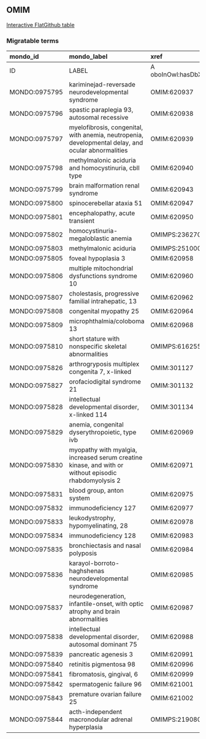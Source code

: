 ## OMIM
[Interactive FlatGithub table](https://flatgithub.com/monarch-initiative/mondo-ingest?filename=src/ontology/slurp/omim.tsv)

### Migratable terms
| mondo_id      | mondo_label                                                                                           | xref                 | xref_source                | original_label                                                                                        | definition    | parents       |
|:--------------|:------------------------------------------------------------------------------------------------------|:---------------------|:---------------------------|:------------------------------------------------------------------------------------------------------|:--------------|:--------------|
| ID            | LABEL                                                                                                 | A oboInOwl:hasDbXref | >A oboInOwl:source SPLIT=| |                                                                                                       | A IAO:0000115 | SC %          |
| MONDO:0975795 | kariminejad-reversade neurodevelopmental syndrome                                                     | OMIM:620937          | MONDO:equivalentTo         | kariminejad-reversade neurodevelopmental syndrome                                                     |               |               |
| MONDO:0975796 | spastic paraplegia 93, autosomal recessive                                                            | OMIM:620938          | MONDO:equivalentTo         | spastic paraplegia 93, autosomal recessive                                                            |               | MONDO:0019064 |
| MONDO:0975797 | myelofibrosis, congenital, with anemia, neutropenia, developmental delay, and ocular abnormalities    | OMIM:620939          | MONDO:equivalentTo         | myelofibrosis, congenital, with anemia, neutropenia, developmental delay, and ocular abnormalities    |               |               |
| MONDO:0975798 | methylmalonic aciduria and homocystinuria, cbll type                                                  | OMIM:620940          | MONDO:equivalentTo         | methylmalonic aciduria and homocystinuria, cbll type                                                  |               | MONDO:0016826 |
| MONDO:0975799 | brain malformation renal syndrome                                                                     | OMIM:620943          | MONDO:equivalentTo         | brain malformation renal syndrome                                                                     |               |               |
| MONDO:0975800 | spinocerebellar ataxia 51                                                                             | OMIM:620947          | MONDO:equivalentTo         | spinocerebellar ataxia 51                                                                             |               | MONDO:0020380 |
| MONDO:0975801 | encephalopathy, acute transient                                                                       | OMIM:620950          | MONDO:equivalentTo         | encephalopathy, acute transient                                                                       |               |               |
| MONDO:0975802 | homocystinuria-megaloblastic anemia                                                                   | OMIMPS:236270        | MONDO:equivalentTo         | Homocystinuria-megaloblastic anemia                                                                   |               |               |
| MONDO:0975803 | methylmalonic aciduria                                                                                | OMIMPS:251000        | MONDO:equivalentTo         | Methylmalonic aciduria                                                                                |               |               |
| MONDO:0975805 | foveal hypoplasia 3                                                                                   | OMIM:620958          | MONDO:equivalentTo         | foveal hypoplasia 3                                                                                   |               | MONDO:0044203 |
| MONDO:0975806 | multiple mitochondrial dysfunctions syndrome 10                                                       | OMIM:620960          | MONDO:equivalentTo         | multiple mitochondrial dysfunctions syndrome 10                                                       |               | MONDO:0017338 |
| MONDO:0975807 | cholestasis, progressive familial intrahepatic, 13                                                    | OMIM:620962          | MONDO:equivalentTo         | cholestasis, progressive familial intrahepatic, 13                                                    |               | MONDO:0015762 |
| MONDO:0975808 | congenital myopathy 25                                                                                | OMIM:620964          | MONDO:equivalentTo         | congenital myopathy 25                                                                                |               | MONDO:0019952 |
| MONDO:0975809 | microphthalmia/coloboma 13                                                                            | OMIM:620968          | MONDO:equivalentTo         | microphthalmia/coloboma 13                                                                            |               | MONDO:0000170 |
| MONDO:0975810 | short stature with nonspecific skeletal abnormalities                                                 | OMIMPS:616255        | MONDO:equivalentTo         | Short stature with nonspecific skeletal abnormalities                                                 |               |               |
| MONDO:0975826 | arthrogryposis multiplex congenita 7, x-linked                                                        | OMIM:301127          | MONDO:equivalentTo         | arthrogryposis multiplex congenita 7, X-linked                                                        |               | MONDO:0015168 |
| MONDO:0975827 | orofaciodigital syndrome 21                                                                           | OMIM:301132          | MONDO:equivalentTo         | orofaciodigital syndrome 21                                                                           |               | MONDO:0015375 |
| MONDO:0975828 | intellectual developmental disorder, x-linked 114                                                     | OMIM:301134          | MONDO:equivalentTo         | intellectual developmental disorder, X-linked 114                                                     |               | MONDO:0019181 |
| MONDO:0975829 | anemia, congenital dyserythropoietic, type ivb                                                        | OMIM:620969          | MONDO:equivalentTo         | anemia, congenital dyserythropoietic, type ivb                                                        |               | MONDO:0019403 |
| MONDO:0975830 | myopathy with myalgia, increased serum creatine kinase, and with or without episodic rhabdomyolysis 2 | OMIM:620971          | MONDO:equivalentTo         | myopathy with myalgia, increased serum creatine kinase, and with or without episodic rhabdomyolysis 2 |               |               |
| MONDO:0975831 | blood group, anton system                                                                             | OMIM:620975          | MONDO:equivalentTo         | blood group, anton system                                                                             |               |               |
| MONDO:0975832 | immunodeficiency 127                                                                                  | OMIM:620977          | MONDO:equivalentTo         | immunodeficiency 127                                                                                  |               | MONDO:0021094 |
| MONDO:0975833 | leukodystrophy, hypomyelinating, 28                                                                   | OMIM:620978          | MONDO:equivalentTo         | leukodystrophy, hypomyelinating, 28                                                                   |               | MONDO:0019046 |
| MONDO:0975834 | immunodeficiency 128                                                                                  | OMIM:620983          | MONDO:equivalentTo         | immunodeficiency 128                                                                                  |               |               |
| MONDO:0975835 | bronchiectasis and nasal polyposis                                                                    | OMIM:620984          | MONDO:equivalentTo         | bronchiectasis and nasal polyposis                                                                    |               |               |
| MONDO:0975836 | karayol-borroto-haghshenas neurodevelopmental syndrome                                                | OMIM:620985          | MONDO:equivalentTo         | karayol-borroto-haghshenas neurodevelopmental syndrome                                                |               |               |
| MONDO:0975837 | neurodegeneration, infantile-onset, with optic atrophy and brain abnormalities                        | OMIM:620987          | MONDO:equivalentTo         | neurodegeneration, infantile-onset, with optic atrophy and brain abnormalities                        |               |               |
| MONDO:0975838 | intellectual developmental disorder, autosomal dominant 75                                            | OMIM:620988          | MONDO:equivalentTo         | intellectual developmental disorder, autosomal dominant 75                                            |               | MONDO:0100172 |
| MONDO:0975839 | pancreatic agenesis 3                                                                                 | OMIM:620991          | MONDO:equivalentTo         | pancreatic agenesis 3                                                                                 |               | MONDO:0009832 |
| MONDO:0975840 | retinitis pigmentosa 98                                                                               | OMIM:620996          | MONDO:equivalentTo         | retinitis pigmentosa 98                                                                               |               | MONDO:0019200 |
| MONDO:0975841 | fibromatosis, gingival, 6                                                                             | OMIM:620999          | MONDO:equivalentTo         | fibromatosis, gingival, 6                                                                             |               | MONDO:0016070 |
| MONDO:0975842 | spermatogenic failure 96                                                                              | OMIM:621001          | MONDO:equivalentTo         | spermatogenic failure 96                                                                              |               | MONDO:0004983 |
| MONDO:0975843 | premature ovarian failure 25                                                                          | OMIM:621002          | MONDO:equivalentTo         | premature ovarian failure 25                                                                          |               | MONDO:0019852 |
| MONDO:0975844 | acth-independent macronodular adrenal hyperplasia                                                     | OMIMPS:219080        | MONDO:equivalentTo         | ACTH-independent macronodular adrenal hyperplasia                                                     |               |               |